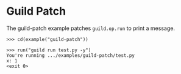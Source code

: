# Guild Patch

The guild-patch example patches `guild.op.run` to print a message.

    >>> cd(example("guild-patch"))

    >>> run("guild run test.py -y")
    You're running .../examples/guild-patch/test.py
    x: 1
    <exit 0>
